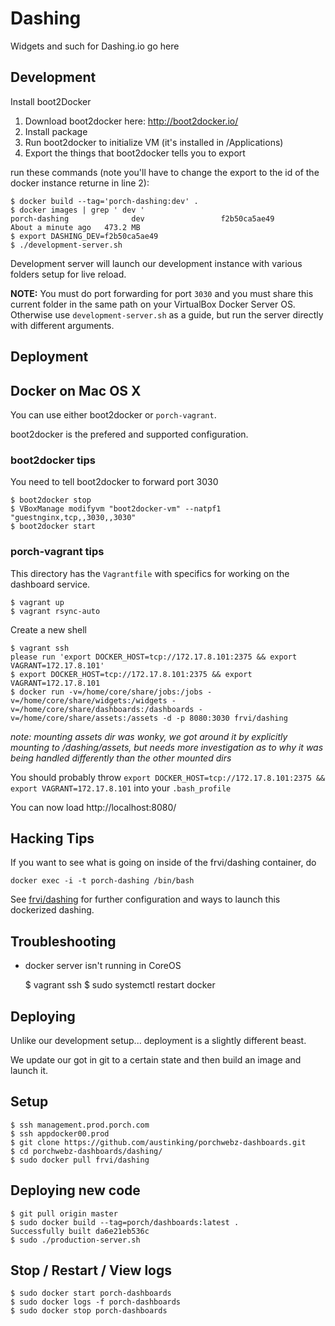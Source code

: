 # Dashing

Widgets and such for Dashing.io go here

## Development

Install boot2Docker

1. Download boot2docker here: http://boot2docker.io/
1. Install package
1. Run boot2docker to initialize VM (it's installed in /Applications)
1. Export the things that boot2docker tells you to export

run these commands (note you'll have to change the export to the id of the docker instance returne in line 2): 

    $ docker build --tag='porch-dashing:dev' .
    $ docker images | grep ' dev '
    porch-dashing              dev                 f2b50ca5ae49        About a minute ago   473.2 MB
    $ export DASHING_DEV=f2b50ca5ae49
    $ ./development-server.sh

Development server will launch our development instance with various folders setup for live reload.

**NOTE:** You must do port forwarding for port `3030` and you must share this current folder in the same path on your VirtualBox Docker Server OS. Otherwise use `development-server.sh` as a guide, but run the server directly with different arguments.

## Deployment


## Docker on Mac OS X

You can use either boot2docker or `porch-vagrant`.

boot2docker is the prefered and supported configuration.

### boot2docker tips

You need to tell boot2docker to forward port 3030

    $ boot2docker stop
    $ VBoxManage modifyvm "boot2docker-vm" --natpf1 "guestnginx,tcp,,3030,,3030"
    $ boot2docker start

### porch-vagrant tips

This directory has the `Vagrantfile` with specifics for working on the dashboard service.

    $ vagrant up
    $ vagrant rsync-auto

Create a new shell

    $ vagrant ssh    
    please run 'export DOCKER_HOST=tcp://172.17.8.101:2375 && export VAGRANT=172.17.8.101'
    $ export DOCKER_HOST=tcp://172.17.8.101:2375 && export VAGRANT=172.17.8.101
    $ docker run -v=/home/core/share/jobs:/jobs -v=/home/core/share/widgets:/widgets -v=/home/core/share/dashboards:/dashboards -v=/home/core/share/assets:/assets -d -p 8080:3030 frvi/dashing
    
*note: mounting assets dir was wonky, we got around it by explicitly mounting to /dashing/assets, but needs more investigation as to why it was being handled differently than the other mounted dirs*

You should probably throw `export DOCKER_HOST=tcp://172.17.8.101:2375 && export VAGRANT=172.17.8.101` into your `.bash_profile`

You can now load http://localhost:8080/


## Hacking Tips

If you want to see what is going on inside of the frvi/dashing container, do

    docker exec -i -t porch-dashing /bin/bash


See [frvi/dashing](https://registry.hub.docker.com/u/frvi/dashing/) for further configuration and ways to launch
this dockerized dashing.


## Troubleshooting

* docker server isn't running in CoreOS

    $ vagrant ssh
    $ sudo systemctl restart docker


## Deploying

Unlike our development setup... deployment is a slightly different beast.

We update our got in git to a certain state and then build an image and launch it.


## Setup

    $ ssh management.prod.porch.com
    $ ssh appdocker00.prod
    $ git clone https://github.com/austinking/porchwebz-dashboards.git
    $ cd porchwebz-dashboards/dashing/
    $ sudo docker pull frvi/dashing


## Deploying new code
    $ git pull origin master
    $ sudo docker build --tag=porch/dashboards:latest .
    Successfully built da6e21eb536c    
    $ sudo ./production-server.sh

## Stop / Restart / View logs

    $ sudo docker start porch-dashboards
    $ sudo docker logs -f porch-dashboards
    $ sudo docker stop porch-dashboards
